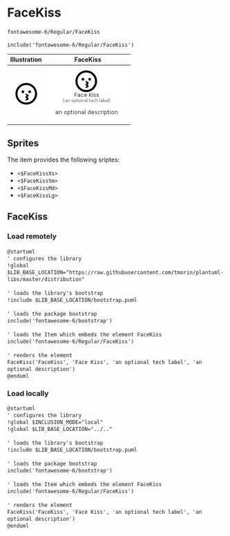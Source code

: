 # FaceKiss


```text
fontawesome-6/Regular/FaceKiss
```

```text
include('fontawesome-6/Regular/FaceKiss')
```



| Illustration | FaceKiss |
| :---: | :---: |
| ![illustration for Illustration](../../fontawesome-6/Regular/FaceKiss.png) | ![illustration for FaceKiss](../../fontawesome-6/Regular/FaceKiss.Local.png) |



## Sprites
The item provides the following sriptes:

- `<$FaceKissXs>`
- `<$FaceKissSm>`
- `<$FaceKissMd>`
- `<$FaceKissLg>`





## FaceKiss

### Load remotely
```plantuml
@startuml
' configures the library
!global $LIB_BASE_LOCATION="https://raw.githubusercontent.com/tmorin/plantuml-libs/master/distribution"

' loads the library's bootstrap
!include $LIB_BASE_LOCATION/bootstrap.puml

' loads the package bootstrap
include('fontawesome-6/bootstrap')

' loads the Item which embeds the element FaceKiss
include('fontawesome-6/Regular/FaceKiss')

' renders the element
FaceKiss('FaceKiss', 'Face Kiss', 'an optional tech label', 'an optional description')
@enduml
```

### Load locally
```plantuml
@startuml
' configures the library
!global $INCLUSION_MODE="local"
!global $LIB_BASE_LOCATION="../.."

' loads the library's bootstrap
!include $LIB_BASE_LOCATION/bootstrap.puml

' loads the package bootstrap
include('fontawesome-6/bootstrap')

' loads the Item which embeds the element FaceKiss
include('fontawesome-6/Regular/FaceKiss')

' renders the element
FaceKiss('FaceKiss', 'Face Kiss', 'an optional tech label', 'an optional description')
@enduml
```

